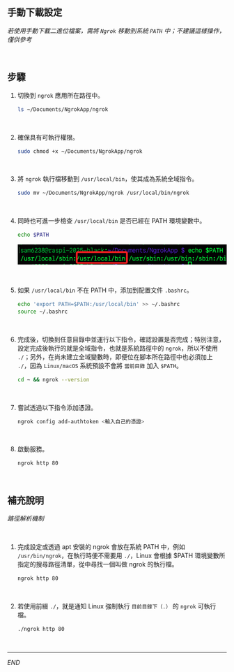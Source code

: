 ## 手動下載設定

_若使用手動下載二進位檔案，需將 `Ngrok` 移動到系統 `PATH` 中；不建議這樣操作，僅供參考_

<br>

## 步驟

1. 切換到 `ngrok` 應用所在路徑中。

    ```bash
    ls ~/Documents/NgrokApp/ngrok
    ```

<br>

2. 確保具有可執行權限。

    ```bash
    sudo chmod +x ~/Documents/NgrokApp/ngrok
    ```

<br>

3. 將 `ngrok` 執行檔移動到 `/usr/local/bin`，使其成為系統全域指令。

    ```bash
    sudo mv ~/Documents/NgrokApp/ngrok /usr/local/bin/ngrok
    ```

<br>

4. 同時也可進一步檢查 `/usr/local/bin` 是否已經在 PATH 環境變數中。

    ```bash
    echo $PATH
    ```

    ![](images/img_141.png)

<br>

5. 如果 `/usr/local/bin` 不在 PATH 中，添加到配置文件 `.bashrc`。

    ```bash
    echo 'export PATH=$PATH:/usr/local/bin' >> ~/.bashrc
    source ~/.bashrc
    ```

<br>

6. 完成後，切換到任意目錄中並運行以下指令，確認設置是否完成；特別注意，設定完成後執行的就是全域指令，也就是系統路徑中的 `ngrok`，所以不使用 `./`；另外，在尚未建立全域變數時，即便位在腳本所在路徑中也必須加上 `./`，因為 `Linux/macOS` 系統預設不會將 `當前目錄` 加入 `$PATH`。

    ```bash
    cd ~ && ngrok --version
    ```

<br>

7. 嘗試透過以下指令添加憑證。

    ```bash
    ngrok config add-authtoken <輸入自己的憑證>
    ```

<br>

8. 啟動服務。

    ```bash
    ngrok http 80
    ```

<br>

## 補充說明

_路徑解析機制_

<br>

1. 完成設定或透過 apt 安裝的 ngrok 會放在系統 PATH 中，例如 `/usr/bin/ngrok`，在執行時便不需要用 `./`，Linux 會根據 $PATH 環境變數所指定的搜尋路徑清單，從中尋找一個叫做 ngrok 的執行檔。

    ```bash
    ngrok http 80
    ```

<br>

2. 若使用前綴 `./`，就是通知 Linux 強制執行 `目前目錄下（.）` 的 `ngrok` 可執行檔。

    ```bash
    ./ngrok http 80
    ```

<br>

___

_END_